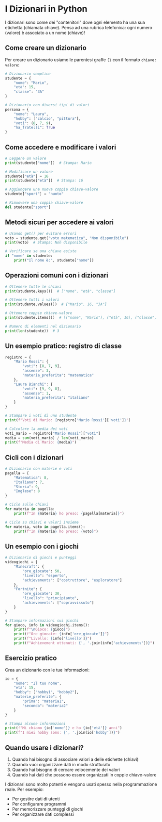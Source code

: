 # I Dizionari in Python

I dizionari sono come dei "contenitori" dove ogni elemento ha una sua etichetta (chiamata chiave). Pensa ad una rubrica telefonica: ogni numero (valore) è associato a un nome (chiave)!

## Come creare un dizionario

Per creare un dizionario usiamo le parentesi graffe `{}` con il formato `chiave: valore`:

```python
# Dizionario semplice
studente = {
    "nome": "Mario",
    "età": 15,
    "classe": "3A"
}

# Dizionario con diversi tipi di valori
persona = {
    "nome": "Laura",
    "hobby": ["calcio", "pittura"],
    "voti": (8, 7, 9),
    "ha_fratelli": True
}
```

## Come accedere e modificare i valori

```python
# Leggere un valore
print(studente["nome"])  # Stampa: Mario

# Modificare un valore
studente["età"] = 16
print(studente["età"])  # Stampa: 16

# Aggiungere una nuova coppia chiave-valore
studente["sport"] = "nuoto"

# Rimuovere una coppia chiave-valore
del studente["sport"]
```

## Metodi sicuri per accedere ai valori

```python
# Usando get() per evitare errori
voto = studente.get("voto_matematica", "Non disponibile")
print(voto)  # Stampa: Non disponibile

# Verificare se una chiave esiste
if "nome" in studente:
    print("Il nome è:", studente["nome"])
```

## Operazioni comuni con i dizionari

```python
# Ottenere tutte le chiavi
print(studente.keys())  # ["nome", "età", "classe"]

# Ottenere tutti i valori
print(studente.values())  # ["Mario", 16, "3A"]

# Ottenere coppie chiave-valore
print(studente.items())  # [("nome", "Mario"), ("età", 16), ("classe", "3A")]

# Numero di elementi nel dizionario
print(len(studente))  # 3
```

## Un esempio pratico: registro di classe

```python
registro = {
    "Mario Rossi": {
        "voti": [8, 7, 9],
        "assenze": 3,
        "materia_preferita": "matematica"
    },
    "Laura Bianchi": {
        "voti": [9, 9, 8],
        "assenze": 1,
        "materia_preferita": "italiano"
    }
}

# Stampare i voti di uno studente
print(f"Voti di Mario: {registro['Mario Rossi']['voti']}")

# Calcolare la media dei voti
voti_mario = registro["Mario Rossi"]["voti"]
media = sum(voti_mario) / len(voti_mario)
print(f"Media di Mario: {media}")
```

## Cicli con i dizionari

```python
# Dizionario con materie e voti
pagella = {
    "Matematica": 8,
    "Italiano": 7,
    "Storia": 9,
    "Inglese": 8
}

# Ciclo sulle chiavi
for materia in pagella:
    print(f"In {materia} ho preso: {pagella[materia]}")

# Ciclo su chiavi e valori insieme
for materia, voto in pagella.items():
    print(f"In {materia} ho preso: {voto}")
```

## Un esempio con i giochi

```python
# Dizionario di giochi e punteggi
videogiochi = {
    "Minecraft": {
        "ore_giocate": 50,
        "livello": "esperto",
        "achievements": ["costruttore", "esploratore"]
    },
    "Fortnite": {
        "ore_giocate": 30,
        "livello": "principiante",
        "achievements": ["sopravvissuto"]
    }
}

# Stampare informazioni sui giochi
for gioco, info in videogiochi.items():
    print(f"\nGioco: {gioco}")
    print(f"Ore giocate: {info['ore_giocate']}")
    print(f"Livello: {info['livello']}")
    print(f"Achievement ottenuti: {', '.join(info['achievements'])}")
```

## Esercizio pratico
Crea un dizionario con le tue informazioni:

```python
io = {
    "nome": "Il tuo nome",
    "età": 15,
    "hobby": ["hobby1", "hobby2"],
    "materie_preferite": {
        "prima": "materia1",
        "seconda": "materia2"
    }
}

# Stampa alcune informazioni
print(f"Mi chiamo {io['nome']} e ho {io['età']} anni")
print(f"I miei hobby sono: {', '.join(io['hobby'])}")
```

## Quando usare i dizionari?
1. Quando hai bisogno di associare valori a delle etichette (chiavi)
2. Quando vuoi organizzare dati in modo strutturato
3. Quando hai bisogno di cercare velocemente dei valori
4. Quando hai dati che possono essere organizzati in coppie chiave-valore

I dizionari sono molto potenti e vengono usati spesso nella programmazione reale. Per esempio:
- Per gestire dati di utenti
- Per configurare programmi
- Per memorizzare punteggi di giochi
- Per organizzare dati complessi

